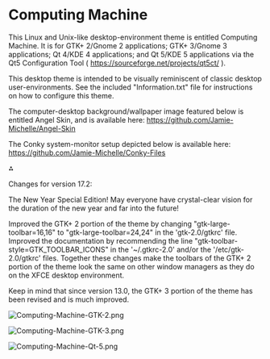 # Computing Machine

This Linux and Unix-like desktop-environment theme is entitled Computing Machine. It is for GTK+ 2/Gnome 2 applications; GTK+ 3/Gnome 3 applications; Qt 4/KDE 4 applications; and Qt 5/KDE 5 applications via the Qt5 Configuration Tool ( https://sourceforge.net/projects/qt5ct/ ).

This desktop theme is intended to be visually reminiscent of classic desktop user-environments. See the included "Information.txt" file for instructions on how to configure this theme.

The computer-desktop background/wallpaper image featured below is entitled Angel Skin, and is available here: https://github.com/Jamie-Michelle/Angel-Skin

The Conky system-monitor setup depicted below is available here: https://github.com/Jamie-Michelle/Conky-Files

⁂

Changes for version 17.2:

The New Year Special Edition! May everyone have crystal-clear vision for the duration of the new year and far into the future!

Improved the GTK+ 2 portion of the theme by changing "gtk-large-toolbar=16,16" to "gtk-large-toolbar=24,24" in the 'gtk-2.0/gtkrc' file. Improved the documentation by recommending the line "gtk-toolbar-style=GTK_TOOLBAR_ICONS" in the '~/.gtkrc-2.0' and/or the '/etc/gtk-2.0/gtkrc' files. Together these changes make the toolbars of the GTK+ 2 portion of the theme look the same on other window managers as they do on the XFCE desktop environment.

Keep in mind that since version 13.0, the GTK+ 3 portion of the theme has been revised and is much improved.

![Computing-Machine-GTK-2.png](https://raw.githubusercontent.com/Jamie-Michelle/Computing-Machine/master/Computing-Machine-GTK-2.png)

![Computing-Machine-GTK-3.png](https://raw.githubusercontent.com/Jamie-Michelle/Computing-Machine/master/Computing-Machine-GTK-3.png)

![Computing-Machine-Qt-5.png](https://raw.githubusercontent.com/Jamie-Michelle/Computing-Machine/master/Computing-Machine-Qt-5.png)
